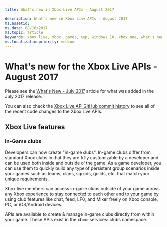 ```yaml
---
title: What's new in Xbox Live APIs - August 2017

description: What's new in Xbox Live APIs - August 2017
ms.assetid:
ms.date: 08/16/2017
ms.topic: article
keywords: xbox live, xbox, games, uwp, windows 10, xbox one, what's new, august 2017
ms.localizationpriority: medium
---
```

# What's new for the Xbox Live APIs - August 2017

Please see the [What's New - July 2017](1707-whats-new.md) article for what was added in the July 2017 release.

You can also check the [Xbox Live API GitHub commit history](https://github.com/Microsoft/xbox-live-api/commits/master) to see all of the recent code changes to the Xbox Live APIs.

## Xbox Live features

### In-Game clubs

Developers can now create "in-game clubs". In-game clubs differ from standard Xbox clubs in that they are fully customizable by a developer and can be used both inside and outside of the game. As a game developer, you can use them to quickly build any type of persistent group scenarios inside your games such as teams, clans, squads, guilds, etc. that match your unique requirements.

Xbox live members can access in-game clubs outside of your game across any Xbox experience to stay connected to each other and to your game by using club features like chat, feed, LFG, and Mixer freely on Xbox console, PC, or iOS/Android devices.

APIs are available to create & manage in-game clubs directly from within your game. These APIs exist in the xbox::services::clubs namespace.

